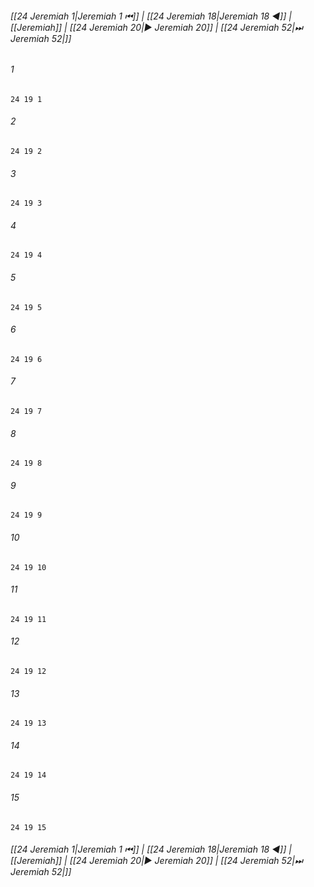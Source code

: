
###### [[24 Jeremiah 1|Jeremiah 1 ⏮]] | [[24 Jeremiah 18|Jeremiah 18 ◀]] | [[Jeremiah]] | [[24 Jeremiah 20|▶ Jeremiah 20]] | [[24 Jeremiah 52|⏭ Jeremiah 52|]]

###### 1
``` verse
24 19 1 
```
###### 2
``` verse
24 19 2 
```
###### 3
``` verse
24 19 3 
```
###### 4
``` verse
24 19 4 
```
###### 5
``` verse
24 19 5 
```
###### 6
``` verse
24 19 6 
```
###### 7
``` verse
24 19 7 
```
###### 8
``` verse
24 19 8 
```
###### 9
``` verse
24 19 9 
```
###### 10
``` verse
24 19 10 
```
###### 11
``` verse
24 19 11 
```
###### 12
``` verse
24 19 12 
```
###### 13
``` verse
24 19 13 
```
###### 14
``` verse
24 19 14 
```
###### 15
``` verse
24 19 15 
```

###### [[24 Jeremiah 1|Jeremiah 1 ⏮]] | [[24 Jeremiah 18|Jeremiah 18 ◀]] | [[Jeremiah]] | [[24 Jeremiah 20|▶ Jeremiah 20]] | [[24 Jeremiah 52|⏭ Jeremiah 52|]]


